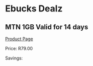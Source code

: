 
# Ebucks Dealz
## MTN 1GB Valid for 14 days
[Product Page](https://www.ebucks.com/web/shop/productSelected.do?prodId=1194751769&catId=300)

Price: R79.00

Savings: 


	